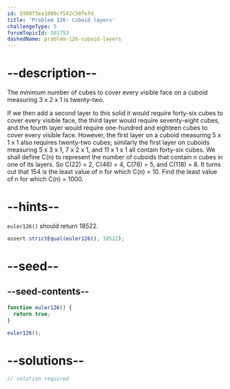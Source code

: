 ```yaml
---
id: 5900f3ea1000cf542c50fefd
title: 'Problem 126: Cuboid layers'
challengeType: 5
forumTopicId: 301753
dashedName: problem-126-cuboid-layers
---
```


# --description--

The minimum number of cubes to cover every visible face on a cuboid measuring 3 x 2 x 1 is twenty-two.

If we then add a second layer to this solid it would require forty-six cubes to cover every visible face, the third layer would require seventy-eight cubes, and the fourth layer would require one-hundred and eighteen cubes to cover every visible face. However, the first layer on a cuboid measuring 5 x 1 x 1 also requires twenty-two cubes; similarly the first layer on cuboids measuring 5 x 3 x 1, 7 x 2 x 1, and 11 x 1 x 1 all contain forty-six cubes. We shall define C(n) to represent the number of cuboids that contain n cubes in one of its layers. So C(22) = 2, C(46) = 4, C(78) = 5, and C(118) = 8. It turns out that 154 is the least value of n for which C(n) = 10. Find the least value of n for which C(n) = 1000.

# --hints--

`euler126()` should return 18522.

```js
assert.strictEqual(euler126(), 18522);
```

# --seed--

## --seed-contents--

```js
function euler126() {
  return true;
}

euler126();
```

# --solutions--

```js
// solution required
```

